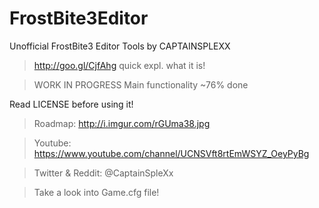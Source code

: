 # FrostBite3Editor
Unofficial FrostBite3 Editor Tools by CAPTAINSPLEXX


>http://goo.gl/CjfAhg quick expl. what it is!

>WORK IN PROGRESS
>Main functionality ~76% done 

Read LICENSE before using it!

>Roadmap: http://i.imgur.com/rGUma38.jpg

>Youtube: https://www.youtube.com/channel/UCNSVft8rtEmWSYZ_OeyPyBg

>Twitter & Reddit: @CaptainSpleXx

>Take a look into Game.cfg file!
